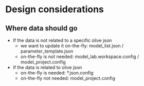 # Design considerations

## Where data should go

- If the data is not related to a specific olive json
    - we want to update it on-the-fly: model_list.json / parameter_template.json
    - on-the-fly is not needed: model_lab.workspace.config / model_project.config
- If the data is related to olive json
    + on-the-fly is needed: *.json.config
    + on-the-fly not needed: model_project.config
